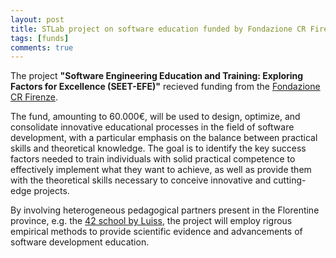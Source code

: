 ```yaml
---
layout: post
title: STLab project on software education funded by Fondazione CR Firenze
tags: [funds]
comments: true
---
```


The project **"Software Engineering Education and Training: Exploring Factors for Excellence (SEET-EFE)"** recieved funding from the [Fondazione CR Firenze](https://fondazionecrfirenze.it). 

The fund, amounting to 60.000€, will be used to design, optimize, and consolidate innovative educational processes in the field of software development, with a particular emphasis on the balance between practical skills and theoretical knowledge. The goal is to identify the key success factors needed to train individuals with solid practical competence to effectively implement what they want to achieve, as well as provide them with the theoretical skills necessary to conceive innovative and cutting-edge projects. 

By involving heterogeneous pedagogical partners present in the Florentine province, e.g. the [42 school by Luiss](https://42firenze.it/), the project will employ rigrous empirical methods to provide scientific evidence and advancements of software development education. 